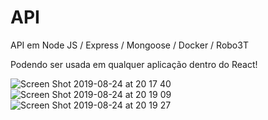 # API
API em Node JS / Express / Mongoose / Docker /  Robo3T

Podendo ser usada em qualquer aplicação dentro do React! 

![Screen Shot 2019-08-24 at 20 17 40](https://user-images.githubusercontent.com/39891863/63643721-7371f200-c6ad-11e9-8bf4-58086c008414.png)
![Screen Shot 2019-08-24 at 20 19 09](https://user-images.githubusercontent.com/39891863/63643722-75d44c00-c6ad-11e9-96d6-84f806a7ddca.png)
![Screen Shot 2019-08-24 at 20 19 27](https://user-images.githubusercontent.com/39891863/63643723-77057900-c6ad-11e9-852e-fae46103f3a1.png)
